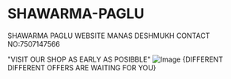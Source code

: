 # SHAWARMA-PAGLU
SHAWARMA PAGLU WEBSITE
MANAS DESHMUKH
CONTACT NO:7507147566
<!-- Uploading "Screenshot_20250721-045230.jpg"... -->
"VISIT OUR SHOP AS EARLY AS POSIBBLE" 
![Image](https://github.com/user-attachments/assets/fa246d5e-0b1f-4bac-8e5c-49eb18ca6098)
{DIFFERENT DIFFERENT OFFERS ARE WAITING FOR YOU}
